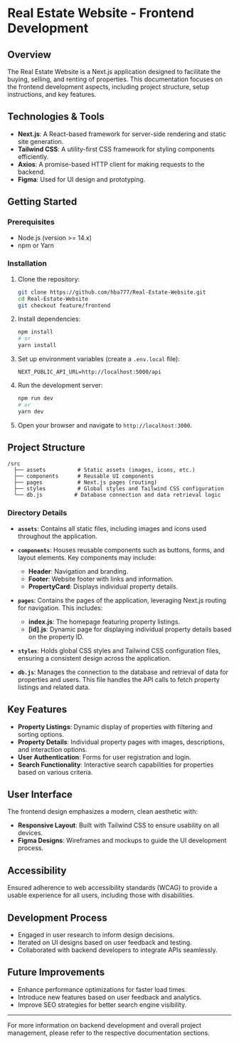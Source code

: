 # Real Estate Website - Frontend Development

## Overview
The Real Estate Website is a Next.js application designed to facilitate the buying, selling, and renting of properties. This documentation focuses on the frontend development aspects, including project structure, setup instructions, and key features.

## Technologies & Tools
- **Next.js**: A React-based framework for server-side rendering and static site generation.
- **Tailwind CSS**: A utility-first CSS framework for styling components efficiently.
- **Axios**: A promise-based HTTP client for making requests to the backend.
- **Figma**: Used for UI design and prototyping.

## Getting Started

### Prerequisites
- Node.js (version >= 14.x)
- npm or Yarn

### Installation
1. Clone the repository:
   ```bash
   git clone https://github.com/hba777/Real-Estate-Website.git
   cd Real-Estate-Website
   git checkout feature/frontend
   ```

2. Install dependencies:
   ```bash
   npm install
   # or
   yarn install
   ```

3. Set up environment variables (create a `.env.local` file):
   ```plaintext
   NEXT_PUBLIC_API_URL=http://localhost:5000/api
   ```

4. Run the development server:
   ```bash
   npm run dev
   # or
   yarn dev
   ```

5. Open your browser and navigate to `http://localhost:3000`.

## Project Structure
```
/src
  ├── assets          # Static assets (images, icons, etc.)
  ├── components      # Reusable UI components
  ├── pages           # Next.js pages (routing)
  ├── styles          # Global styles and Tailwind CSS configuration
  └── db.js          # Database connection and data retrieval logic
```

### Directory Details
- **`assets`**: Contains all static files, including images and icons used throughout the application.
  
- **`components`**: Houses reusable components such as buttons, forms, and layout elements. Key components may include:
  - **Header**: Navigation and branding.
  - **Footer**: Website footer with links and information.
  - **PropertyCard**: Displays individual property details.
  
- **`pages`**: Contains the pages of the application, leveraging Next.js routing for navigation. This includes:
  - **index.js**: The homepage featuring property listings.
  - **[id].js**: Dynamic page for displaying individual property details based on the property ID.
  
- **`styles`**: Holds global CSS styles and Tailwind CSS configuration files, ensuring a consistent design across the application.

- **`db.js`**: Manages the connection to the database and retrieval of data for properties and users. This file handles the API calls to fetch property listings and related data.

## Key Features
- **Property Listings**: Dynamic display of properties with filtering and sorting options.
- **Property Details**: Individual property pages with images, descriptions, and interaction options.
- **User Authentication**: Forms for user registration and login.
- **Search Functionality**: Interactive search capabilities for properties based on various criteria.

## User Interface
The frontend design emphasizes a modern, clean aesthetic with:
- **Responsive Layout**: Built with Tailwind CSS to ensure usability on all devices.
- **Figma Designs**: Wireframes and mockups to guide the UI development process.

## Accessibility
Ensured adherence to web accessibility standards (WCAG) to provide a usable experience for all users, including those with disabilities.

## Development Process
- Engaged in user research to inform design decisions.
- Iterated on UI designs based on user feedback and testing.
- Collaborated with backend developers to integrate APIs seamlessly.

## Future Improvements
- Enhance performance optimizations for faster load times.
- Introduce new features based on user feedback and analytics.
- Improve SEO strategies for better search engine visibility.

---

For more information on backend development and overall project management, please refer to the respective documentation sections.
```
